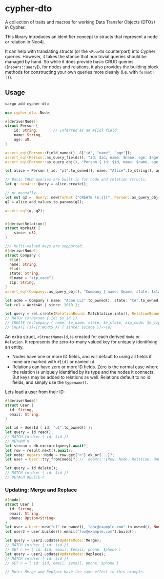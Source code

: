 # cypher-dto

A collection of traits and macros for working Data Transfer Objects (DTOs) in Cypher.

This library introduces an identifier concept to structs that represent
a node or relation in Neo4j.

It can help with translating structs (or the `<Foo>Id` counterpart) into Cypher queries.
However, it takes the stance that non trivial queries should be managed by hand.
So while it does provide basic CRUD queries ([`neo4rs::Query`]), for nodes and relations,
it also provides the building block methods for constructing your own queries more cleanly
(i.e. with `format!()`).

## Usage

```sh
cargo add cypher-dto
```

```rust
use cypher_dto::Node;

#[derive(Node)]
struct Person {
    id: String,       // Inferred as an #[id] field
    name: String,
    age: u8,
}

assert_eq!(Person::field_names(), &["id", "name", "age"]);
assert_eq!(Person::as_query_fields(), "id: $id, name: $name, age: $age");
assert_eq!(Person::as_query_obj(), "Person { id: $id, name: $name, age: $age }");

let alice = Person { id: "p1".to_owned(), name: "Alice".to_string(), age: 30 };

// Basic CRUD queries are built-in for node and relation structs.
let q: neo4rs::Query = alice.create();

// or manually...
let mut q2 =  Query::new(format!("CREATE (n:{})", Person::as_query_obj()));
q2 = alice.add_values_to_params(q2);

assert_eq!(q, q2);


#[derive(Relation)]
struct WorksAt {
    since: u32,
}

/// Multi-valued keys are supported.
#[derive(Node)]
struct Company {
  #[id]
  name: String,
  #[id]
  state: String,
  #[name = "zip_code"]
  zip: String,
}
assert_eq!(Company::as_query_obj(), "Company { name: $name, state: $state, zip_code: $zip_code }");

let acme = Company { name: "Acme LLC".to_owned(), state: "CA".to_owned(), zip: "90210".to_owned() };
let rel = WorksAt { since: 2010 };

let query = rel.create(RelationBound::Match(alice.into(), RelationBound::Create(acme)));
// MATCH (s:Person { id: $s_id })
// CREATE (e:Company { name: $e_name, state: $e_state, zip_code: $e_zip_code })
// CREATE (s)-[r:WORKS_AT { since: $since }]->(e)
```

An extra struct, `<StructName>Id`, is created for each derived `Node` or `Relation`.
It represents the zero-to-many valued key for uniquely identifying an entity.

- Nodes have one or more ID fields, and will default to using all fields if none are marked with `#[id]` or named `id`.
- Relations can have zero or more ID fields. Zero is the normal case where the relation is uniquely identified by its type and the nodes it connects. But keys may be added to relations as well. Relations default to no id fields, and simply use the `typename()`.

Lets load a user from their ID:

```rust
#[derive(Node)]
struct User {
  id: String,
  email: String,
}

let id = UserId { id: "u1".to_owned() };
let query = id.read();
// MATCH (n:User { id: $id })
// RETURN n
let stream = db.execute(query).await?;
let row = result.next().await?;
let node: neo4rs::Node = row.get("n").ok_or(...)?;
let user = User::try_from(node)?; // `neo4rs::{Row, Node, Relation, UnboundedRelation}` are supported.

let query = id.delete();
// MATCH (n:User { id: $id })
// DETACH DELETE n
```

### Updating: Merge and Replace

```rust
#[node]
struct User {
  id: String,
  email: String,
  phone: Option<String>
}
let user = User::new("u1".to_owned(), "abc@example.com".to_owned(), None);
let user2 = user.builder().email("foo@example.com").build();

let query = user2.update(UpdateMode::Merge);
// MATCH (n:User { id: $id })
// SET n += { id: $id, email: $email, phone: $phone }
let query = user2.update(UpdateMode::Replace);
// MATCH (n:User { id: $id })
// SET n = { id: $id, email: $email, phone: $phone }

// Note: Merge and Replace have the same effect in this example.
```
